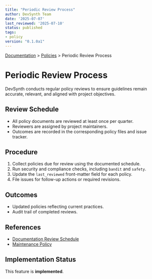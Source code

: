 ```yaml
---
title: "Periodic Review Process"
author: DevSynth Team
date: '2025-07-07'
last_reviewed: '2025-07-10'
status: published
tags:
- policy
version: "0.1.0a1"
---
```

<div class="breadcrumbs">
<a href="../index.md">Documentation</a> &gt; <a href="index.md">Policies</a> &gt; Periodic Review Process
</div>

# Periodic Review Process

DevSynth conducts regular policy reviews to ensure guidelines remain accurate,
relevant, and aligned with project objectives.

## Review Schedule

- All policy documents are reviewed at least once per quarter.
- Reviewers are assigned by project maintainers.
- Outcomes are recorded in the corresponding policy files and issue tracker.

## Procedure

1. Collect policies due for review using the documented schedule.
2. Run security and compliance checks, including `bandit` and `safety`.
3. Update the `last_reviewed` front-matter field for each policy.
4. File issues for follow-up actions or required revisions.

## Outcomes

- Updated policies reflecting current practices.
- Audit trail of completed reviews.

## References

- [Documentation Review Schedule](documentation_review_schedule.md)
- [Maintenance Policy](maintenance.md)

## Implementation Status

This feature is **implemented**.
